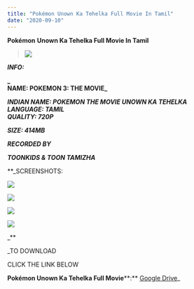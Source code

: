 ```yaml
---
title: "Pokémon Unown Ka Tehelka Full Movie In Tamil"
date: "2020-09-10"
---
```


  **Pokémon** **Unown Ka Tehelka Full Movie In Tamil**

> ![](https://1.bp.blogspot.com/-I1pJacIAEFw/X1oX7nIEqkI/AAAAAAAAAfc/bEK9AsgkcIstAW0Y6jS_WrmyFxN0rkNlgCLcBGAsYHQ/w400-h328/vlcsnap-2020-09-10-17h35m20s895.png)

**_INFO:_**

**_  
NAME: POKEMON 3: THE MOVIE_**

**_INDIAN NAME: **POKEMON THE MOVIE UNOWN KA TEHELKA**  
LANGUAGE: TAMIL   
QUALITY: 720P_** 

**_SIZE: 414MB_**

**_RECORDED BY_**

**_TOONKIDS & TOON TAMIZHA_**

**_SCREENSHOTS:

![](https://1.bp.blogspot.com/--UOaI2FvRBQ/X1oXLSId4iI/AAAAAAAAAfI/nrKtxsvjPuI2rP_GWxKbxOnLM0tdSXevQCLcBGAsYHQ/s320/vlcsnap-2020-09-10-17h36m34s640.png)

![](https://1.bp.blogspot.com/-kArhA1h6ltg/X1oXK8MaSlI/AAAAAAAAAe8/qST4MpIHeWs1hV1ltaHlKSolk6jnP2BUgCLcBGAsYHQ/s320/vlcsnap-2020-09-10-17h35m52s286.png)

![](https://1.bp.blogspot.com/-nLyLpz6Vx4A/X1oXKwSoFBI/AAAAAAAAAfE/xjuhUbk4HrQbq8ymfvLdfcGI-b2XqR8qwCLcBGAsYHQ/s320/vlcsnap-2020-09-10-17h35m39s916.png)

![](https://1.bp.blogspot.com/-dT-wiafqfb0/X1j1o9TeEMI/AAAAAAAAC0Q/lcP0aU5Dwo0ykJfP1SCyitVezLx-elB1wCLcBGAsYHQ/w500-h243/Pokemon{3709656250793cd400a6593a41dd10739331bc1c6bd1e72ee3213c63c5169735}2BMovie{3709656250793cd400a6593a41dd10739331bc1c6bd1e72ee3213c63c5169735}2B3.png)

_**

_TO DOWNLOAD

CLICK THE LINK BELOW

  

 **Pokémon Unown Ka Tehelka Full Movie****:** [Google Drive](https://drive.google.com/file/d/1S8yDzo17ZkMMb4YFJ6ekRtgyS6EUyWiO/view?usp=sharing)_
